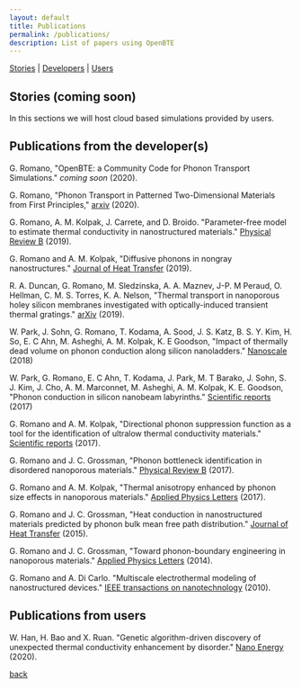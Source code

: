 ```yaml
---
layout: default
title: Publications
permalink: /publications/
description: List of papers using OpenBTE
---
```



[Stories](#stories) | [Developers](#pubdevs) | [Users](#pubusers)


## <a name="stories"></a> Stories (coming soon)

In this sections we will host cloud based simulations provided by users.


## <a name="pubdevs"></a> Publications from the developer(s)


G. Romano, "OpenBTE: a Community Code for Phonon Transport Simulations." _coming soon_ (2020).

G. Romano, "Phonon Transport in Patterned Two-Dimensional Materials from First Principles," [arxiv](https://arxiv.org/abs/2002.08940) (2020).


G. Romano, A. M. Kolpak, J. Carrete, and D. Broido. "Parameter-free model to estimate thermal conductivity in nanostructured materials." [Physical Review B](https://journals.aps.org/prb/abstract/10.1103/PhysRevB.100.045310) (2019).

G. Romano and A. M. Kolpak, "Diffusive phonons in nongray nanostructures."  [Journal of Heat Transfer](https://asmedigitalcollection.asme.org/heattransfer/article/141/1/012401/365762/Diffusive-Phonons-in-Nongray-Nanostructures) (2019).

R. A. Duncan, G. Romano, M. Sledzinska, A. A. Maznev, J-P. M Peraud, O. Hellman, C. M. S. Torres, K. A. Nelson, "Thermal transport in nanoporous holey silicon membranes investigated with optically-induced transient thermal gratings." [arXiv](https://arxiv.org/abs/1912.06211) (2019).

W. Park, J. Sohn, G. Romano, T. Kodama, A. Sood, J. S. Katz, B. S. Y. Kim, H. So, E. C Ahn, M. Asheghi, A. M. Kolpak, K. E Goodson, "Impact of thermally dead volume on phonon conduction along silicon nanoladders."  [Nanoscale](https://pubs.rsc.org/no/content/articlehtml/2018/nr/c8nr01788c) (2018)

W. Park, G. Romano, E. C Ahn, T. Kodama, J. Park, M. T Barako, J. Sohn, S. J. Kim, J. Cho, A. M. Marconnet, M. Asheghi, A. M. Kolpak, K. E. Goodson, "Phonon conduction in silicon nanobeam labyrinths." [Scientific reports](https://www.nature.com/articles/s41598-017-06479-3) (2017)

G. Romano and A. M. Kolpak, "Directional phonon suppression function as a tool for the identification of ultralow thermal conductivity materials."  [Scientific reports](https://www.nature.com/articles/srep44379) (2017).


G. Romano and J. C. Grossman, "Phonon bottleneck identification in disordered nanoporous materials." [Physical Review B](https://journals.aps.org/prb/abstract/10.1103/PhysRevB.96.115425) (2017).

G. Romano and A. M. Kolpak, "Thermal anisotropy enhanced by phonon size effects in nanoporous materials." [Applied Physics Letters](https://aip.scitation.org/doi/full/10.1063/1.4976540) (2017).

G. Romano and J. C. Grossman, "Heat conduction in nanostructured materials predicted by phonon bulk mean free path distribution."  [Journal of Heat Transfer](https://asmedigitalcollection.asme.org/heattransfer/article/137/7/071302/375007/Heat-Conduction-in-Nanostructured-Materials) (2015).

G. Romano and J. C. Grossman, "Toward phonon-boundary engineering in nanoporous materials." [Applied Physics Letters](https://aip.scitation.org/doi/full/10.1063/1.4891362) (2014).

G. Romano and A. Di Carlo. "Multiscale electrothermal modeling of nanostructured devices." [IEEE transactions on nanotechnology](https://ieeexplore.ieee.org/abstract/document/5740609) (2010).

## <a name="pubusers"></a> Publications from users

W. Han, H. Bao and X. Ruan. "Genetic algorithm-driven discovery of unexpected thermal conductivity enhancement by disorder." [Nano Energy](https://www.sciencedirect.com/science/article/pii/S2211285520301762) (2020).

[back](./)
